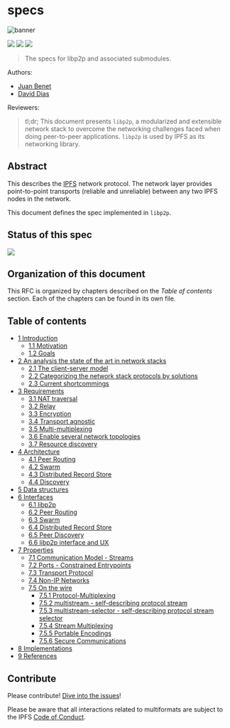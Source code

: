# specs

![banner](https://raw.githubusercontent.com/diasdavid/specs/libp2p-spec/protocol/network/figs/logo.png)

[![](https://img.shields.io/badge/made%20by-Protocol%20Labs-blue.svg?style=flat-square)](http://ipn.io)
[![](https://img.shields.io/badge/project-libp2p-blue.svg?style=flat-square)](http://github.com/libp2p/libp2p)
[![](https://img.shields.io/badge/freenode-%23ipfs-blue.svg?style=flat-square)](http://webchat.freenode.net/?channels=%23ipfs)

> The specs for libp2p and associated submodules.

Authors:

  - [Juan Benet](https://github.com/jbenet)
  - [David Dias](https://github.com/diasdavid)

Reviewers:


> tl;dr; This document presents `libp2p`, a modularized and extensible network stack to overcome the networking challenges faced when doing peer-to-peer applications. `libp2p` is used by IPFS as its networking library.


## Abstract

This describes the [IPFS](https://ipfs.io/) network protocol. The network layer provides point-to-point transports (reliable and unreliable) between any two IPFS nodes in the network.

This document defines the spec implemented in `libp2p`.

## Status of this spec

![](https://img.shields.io/badge/status-wip-orange.svg?style=flat-square)

## Organization of this document

This RFC is organized by chapters described on the *Table of contents* section. Each of the chapters can be found in its own file.

## Table of contents

  - [1 Introduction](1-introduction.md)
    - [1.1 Motivation](1-introduction.md#11-motivation)
    - [1.2 Goals](1-introduction.md#12-goals)
  - [2 An analysis the state of the art in network stacks](2-state-of-the-art.md)
    - [2.1 The client-server model](2-state-of-the-art.md#21-the-client-server-model)
    - [2.2 Categorizing the network stack protocols by solutions](2-state-of-the-art.md#22-categorizing-the-network-stack-protocols-by-solutions)
    - [2.3 Current shortcommings](2-state-of-the-art.md#23-current-shortcommings)
  - [3 Requirements](3-requirements.md)
    - [3.1 NAT traversal](3-requirements.md#31-nat-traversal)
    - [3.2 Relay](3-requirements.md#32-relay)
    - [3.3 Encryption](3-requirements.md#33-encryption)
    - [3.4 Transport agnostic](3-requirements.md#34-transport-agnostic)
    - [3.5 Multi-multiplexing](3-requirements.md#35-multi-multiplexing)
    - [3.6 Enable several network topologies](3-requirements.md#36-enable-several-network-topologies)
    - [3.7 Resource discovery](3-requirements.md#37-resource-discovery)
  - [4 Architecture](4-architecture.md)
    - [4.1 Peer Routing](4-architecture.md#41-peer-routing)
    - [4.2 Swarm](4-architecture.md#42-swarm)
    - [4.3 Distributed Record Store](4-architecture.md#43-distributed-record-store)
    - [4.4 Discovery](4-architecture.md#44-discovery)
  - [5 Data structures](5-datastructures.md)
  - [6 Interfaces](6-interfaces.md)
    - [6.1 libp2p](6-interfaces.md#61-libp2p)
    - [6.2 Peer Routing](6-interfaces.md#62-peer-routing)
    - [6.3 Swarm](6-interfaces.md#63-swarm)
    - [6.4 Distributed Record Store](6-interfaces.md#64-distributed-record-store)
    - [6.5 Peer Discovery](6-interfaces.md#65-peer-discovery)
    - [6.6 libp2p interface and UX](6-interfaces.md#66-libp2p-interface-and-ux)
  - [7 Properties](7-properties.md)
    - [7.1 Communication Model - Streams](7-properties.md#71-communication-model---streams)
    - [7.2 Ports - Constrained Entrypoints](7-properties.md#72-ports---constrained-entrypoints)
    - [7.3 Transport Protocol](7-properties.md#73-transport-protocols)
    - [7.4 Non-IP Networks](7-properties.md#74-non-ip-networks)
    - [7.5 On the wire](7-properties.md#75-on-the-wire)
      - [7.5.1 Protocol-Multiplexing](7-properties.md#751-protocol-multiplexing)
      - [7.5.2 multistream - self-describing protocol stream](7-properties.md#752-multistream---self-describing-protocol-stream)
      - [7.5.3 multistream-selector - self-describing protocol stream selector](7-properties.md#753-multistream-selector---self-describing-protocol-stream-selector)
      - [7.5.4 Stream Multiplexing](7-properties.md#754-stream-multiplexing)
      - [7.5.5 Portable Encodings](7-properties.md#755-portable-encodings)
      - [7.5.6 Secure Communications](7-properties.md#756-secure-communications)
  - [8 Implementations](8-implementations.md)
  - [9 References](9-references.md)

## Contribute

Please contribute! [Dive into the issues](https://github.com/libp2p/spec/issues)!

Please be aware that all interactions related to multiformats are subject to the IPFS [Code of Conduct](https://github.com/ipfs/community/blob/master/code-of-conduct.md).
